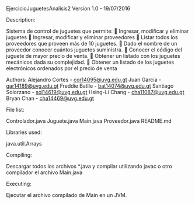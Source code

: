 EjercicioJuguetesAnalisis2 Version 1.0 - 19/07/2016

Description:

  Sistema de control de juguetes que permite:
     Ingresar, modificar y eliminar juguetes
     Ingresar, modificar y eliminar proveedores
     Listar todos los proveedores que proveen más de 10 juguetes.
     Dado el nombre de un proveedor conocer cuántos juguetes suministra.
     Conocer el código del juguete de mayor precio de venta.
     Obtener un listado con los juguetes mecánicos dada su complejidad.
     Obtener un listado de los juguetes electrónicos ordenados por el precio de venta

Authors:
  Alejandro Cortes - cor14095@uvg.edu.gt
  Juan Garcia - gar14189@uvg.edu.gt
  Freddie Batlle - bat14074@uvg.edu.gt
  Santiago Solorzano - sol14619@uvg.edu.gt
  Hsing-Li Chang - cha11087@uvg.edu.gt
  Bryan Chan - cha14469@uvg.edu.gt

File list:

  Controlador.java
  Juguete.java
  Main.java
  Proveedor.java
  README.md
  
Libraries used:
  
  java.util.Arrays
  
Compiling:
  
  Descargar todos los archivos *.java y compilar utilizando javac o otro compilador el archivo Main.java
  
Executing:

  Ejecutar el archivo compilado de Main en un JVM.
